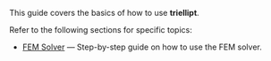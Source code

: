 <!--
{
  "webtitle": "User Guide — triellipt documentation",
  "doctitle": "triellipt — User Guide",
  "codeblocks": true
}
-->

This guide covers the basics of how to use **triellipt**.

Refer to the following sections for specific topics:

- [FEM Solver](femsolver.md) — Step-by-step guide on how to use the FEM solver.
